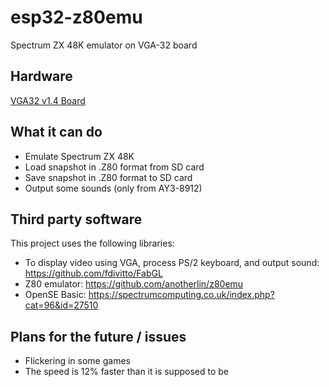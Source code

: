 # esp32-z80emu
Spectrum ZX 48K emulator on VGA-32 board

## Hardware
[VGA32 v1.4 Board](http://www.lilygo.cn/prod_view.aspx?TypeId=50033&Id=1083)

## What it can do
* Emulate Spectrum ZX 48K
* Load snapshot in .Z80 format from SD card
* Save snapshot in .Z80 format to SD card
* Output some sounds (only from AY3-8912)

## Third party software
This project uses the following libraries:
* To display video using VGA, process PS/2 keyboard, and output sound: https://github.com/fdivitto/FabGL
* Z80 emulator: https://github.com/anotherlin/z80emu
* OpenSE Basic: https://spectrumcomputing.co.uk/index.php?cat=96&id=27510

## Plans for the future / issues
* Flickering in some games
* The speed is 12% faster than it is supposed to be
